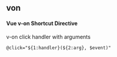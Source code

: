 ## von
#### Vue v-on Shortcut Directive
v-on click handler with arguments
```
@click="${1:handler}(${2:arg}, $event)"
```